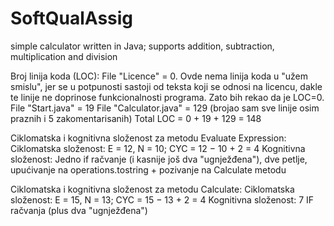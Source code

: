 # SoftQualAssig
simple calculator written in Java; supports addition, subtraction, multiplication and division

Broj linija koda (LOC):
File "Licence" = 0. Ovde nema linija koda u "užem smislu", jer se u potpunosti sastoji od teksta koji se odnosi na licencu, dakle te linije ne doprinose funkcionalnosti programa. Zato bih rekao da je LOC=0.
File "Start.java" = 19
File "Calculator.java" = 129 (brojao sam sve linije osim praznih i 5 zakomentarisanih)
Total LOC = 0 + 19 + 129 = 148

Ciklomatska i kognitivna složenost za metodu Evaluate Expression:
Ciklomatska složenost: E = 12, N = 10; CYC = 12 − 10 + 2 = 4
Kognitivna složenost: Jedno if račvanje (i kasnije još dva "ugnježđena"), dve petlje, upućivanje na operations.tostring + pozivanje na Calculate metodu

Ciklomatska i kognitivna složenost za metodu Calculate:
Ciklomatska složenost: E = 15, N = 13; CYC = 15 − 13 + 2 = 4
Kognitivna složenost: 7 IF račvanja (plus dva "ugnježđena")
